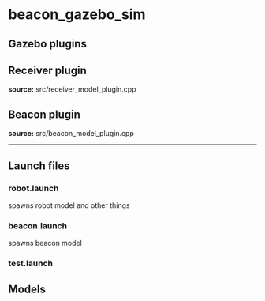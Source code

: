 # beacon_gazebo_sim
## Gazebo plugins
## Receiver plugin
**source:** src/receiver_model_plugin.cpp

## Beacon plugin
**source:** src/beacon_model_plugin.cpp

---

## Launch files
### robot.launch
spawns robot model and other things
### beacon.launch
spawns beacon model
### test.launch

## Models
